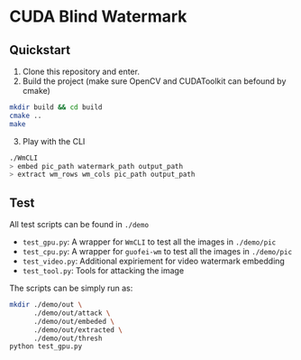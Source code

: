 
# CUDA Blind Watermark

## Quickstart

1. Clone this repository and enter.
2. Build the project (make sure OpenCV and CUDAToolkit can befound by cmake)
```sh
mkdir build && cd build
cmake ..
make
```
3. Play with the CLI
```sh
./WmCLI
> embed pic_path watermark_path output_path
> extract wm_rows wm_cols pic_path output_path
```

## Test

All test scripts can be found in `./demo`

- `test_gpu.py`: A wrapper for `WmCLI` to test all the images in `./demo/pic`
- `test_cpu.py`: A wrapper for `guofei-wm` to test all the images in `./demo/pic`
- `test_video.py`: Additional expiriement for video watermark embedding
- `test_tool.py`: Tools for attacking the image

The scripts can be simply run as:

```sh
mkdir ./demo/out \
      ./demo/out/attack \
      ./demo/out/embeded \
      ./demo/out/extracted \
      ./demo/out/thresh
python test_gpu.py
```
